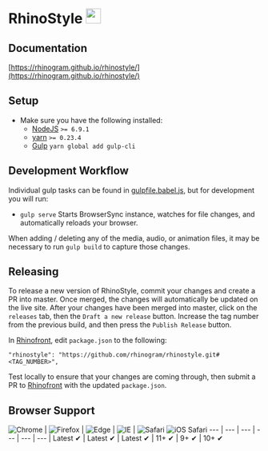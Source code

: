 # RhinoStyle <img src="http://rhinogram.github.io/rhinostyle/media/rhinogram-logo.svg" height="30px;">

## Documentation

[https://rhinogram.github.io/rhinostyle/](https://rhinogram.github.io/rhinostyle/)

## Setup

* Make sure you have the following installed:
  * [NodeJS](http://nodejs.org) `>= 6.9.1`
  * [yarn](https://www.npmjs.com/) `>= 0.23.4`
  * [Gulp](http://gulpjs.com) `yarn global add gulp-cli`


## Development Workflow

Individual gulp tasks can be found in [gulpfile.babel.js](gulpfile.babel.js), but for development you will run:

* `gulp serve` Starts BrowserSync instance, watches for file changes, and automatically reloads your browser.

When adding / deleting any of the media, audio, or animation files, it may be necessary to run `gulp build` to capture those changes.

## Releasing

To release a new version of RhinoStyle, commit your changes and create a PR into master. Once merged, the changes will automatically be updated on the live site.
After your changes have been merged into master, click on the `releases` tab, then the `Draft a new release` button. Increase the tag number from the previous build, and then press the `Publish Release` button.

In [Rhinofront](https://github.com/rhinogram/rhinofront.git), edit `package.json` to the following:
```
"rhinostyle": "https://github.com/rhinogram/rhinostyle.git#<TAG_NUMBER>",
```
Test locally to ensure that your changes are coming through, then submit a PR to [Rhinofront](https://github.com/rhinogram/rhinofront.git) with the updated `package.json`.


## Browser Support

![Chrome](https://raw.github.com/alrra/browser-logos/master/src/chrome/chrome_48x48.png) | ![Firefox](https://raw.github.com/alrra/browser-logos/master/src/firefox/firefox_48x48.png) | ![Edge](https://raw.github.com/alrra/browser-logos/master/src/edge/edge_48x48.png) | ![IE](https://raw.github.com/alrra/browser-logos/master/src/archive/internet-explorer_9-11/internet-explorer_9-11_48x48.png) | ![Safari](https://raw.github.com/alrra/browser-logos/master/src/safari/safari_48x48.png)
![iOS Safari](https://raw.githubusercontent.com/alrra/browser-logos/master/src/safari-ios/safari-ios_48x48.png)
--- | --- | --- | --- | --- | --- |
Latest ✔ | Latest ✔ | Latest ✔ | 11+ ✔ | 9+ ✔ | 10+ ✔
